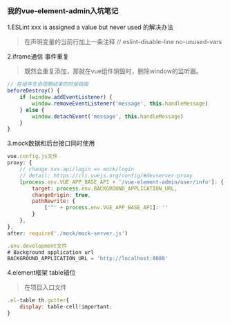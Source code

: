 ### 我的vue-element-admin入坑笔记
1.ESLint xxx is assigned a value but never used 的解决办法
>在声明变量的当前行加上一条注释 // eslint-disable-line no-unused-vars

2.iframe通信 事件重复
>既然会重复添加，那就在vue组件销毁时，删除window的监听器。
``` js
// 在组件生命周期结束的时候销毁
beforeDestroy() {
    if (window.addEventListener) {
        window.removeEventListener('message', this.handleMessage)
    } else {
        window.detachEvent('message', this.handleMessage)
    }
}
```
3.mock数据和后台接口同时使用
``` js
vue.config.js文件
proxy: {
    // change xxx-api/login => mock/login
    // detail: https://cli.vuejs.org/config/#devserver-proxy
    [process.env.VUE_APP_BASE_API + '/vue-element-admin/user/info']: {
        target: process.env.BACKGROUND_APPLICATION_URL,
        changeOrigin: true,
        pathRewrite: {
            ['^' + process.env.VUE_APP_BASE_API]: ''
        }
    },
},
after: require('./mock/mock-server.js')

.env.development文件
# Background application url
BACKGROUND_APPLICATION_URL = 'http://localhost:8080'
```
4.element框架 table错位
>在项目入口文件
```js
.el-table th.gutter{
    display: table-cell!important;
}
```